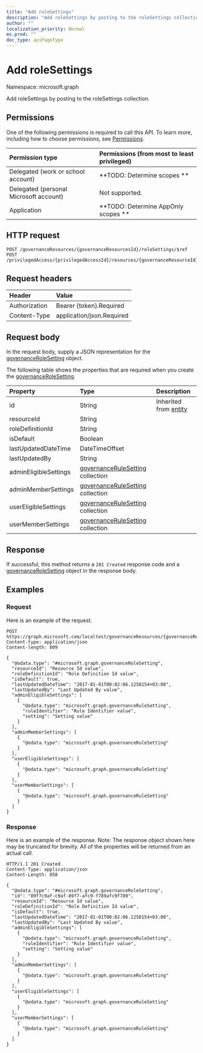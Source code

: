 ```yaml
---
title: "Add roleSettings"
description: "Add roleSettings by posting to the roleSettings collection."
author: ""
localization_priority: Normal
ms.prod: ""
doc_type: apiPageType
---
```


# Add roleSettings

Namespace: microsoft.graph

Add roleSettings by posting to the roleSettings collection.

## Permissions
One of the following permissions is required to call this API. To learn more, including how to choose permissions, see [Permissions](/concepts/permissions-reference.md).

|Permission type|Permissions (from most to least privileged)|
|:---|:---|
|Delegated (work or school account)|**TODO: Determine scopes **|
|Delegated (personal Microsoft account)|Not supported.|
|Application|**TODO: Determine AppOnly scopes **|

## HTTP request
<!-- {
  "blockType": "ignored"
}
-->
``` http
POST /governanceResources/{governanceResourcesId}/roleSettings/$ref
POST /privilegedAccess/{privilegedAccessId}/resources/{governanceResourceId}/roleSettings/$ref
```

## Request headers
|Header|Value|
|:---|:---|
|Authorization|Bearer {token}.Required|
|Content-Type|application/json.Required|

## Request body
In the request body, supply a JSON representation for the [governanceRoleSetting](../resources/governancerolesetting.md) object.

The following table shows the properties that are required when you create the [governanceRoleSetting](../resources/governancerolesetting.md).

|Property|Type|Description|
|:---|:---|:---|
|id|String| Inherited from [entity](../resources/entity.md)|
|resourceId|String||
|roleDefinitionId|String||
|isDefault|Boolean||
|lastUpdatedDateTime|DateTimeOffset||
|lastUpdatedBy|String||
|adminEligibleSettings|[governanceRuleSetting](../resources/governancerulesetting.md) collection||
|adminMemberSettings|[governanceRuleSetting](../resources/governancerulesetting.md) collection||
|userEligibleSettings|[governanceRuleSetting](../resources/governancerulesetting.md) collection||
|userMemberSettings|[governanceRuleSetting](../resources/governancerulesetting.md) collection||



## Response
If successful, this method returns a `201 Created` response code and a [governanceRoleSetting](../resources/governancerolesetting.md) object in the response body.

## Examples

### Request
Here is an example of the request.
<!-- {
  "blockType": "request",
  "name": "create_governancerolesetting_from_governancerolesettings"
}
-->
``` http
POST https://graph.microsoft.com/localtest/governanceResources/{governanceResourcesId}/roleSettings
Content-type: application/json
Content-length: 809

{
  "@odata.type": "#microsoft.graph.governanceRoleSetting",
  "resourceId": "Resource Id value",
  "roleDefinitionId": "Role Definition Id value",
  "isDefault": true,
  "lastUpdatedDateTime": "2017-01-01T00:02:06.1258154+03:00",
  "lastUpdatedBy": "Last Updated By value",
  "adminEligibleSettings": [
    {
      "@odata.type": "microsoft.graph.governanceRuleSetting",
      "ruleIdentifier": "Rule Identifier value",
      "setting": "Setting value"
    }
  ],
  "adminMemberSettings": [
    {
      "@odata.type": "microsoft.graph.governanceRuleSetting"
    }
  ],
  "userEligibleSettings": [
    {
      "@odata.type": "microsoft.graph.governanceRuleSetting"
    }
  ],
  "userMemberSettings": [
    {
      "@odata.type": "microsoft.graph.governanceRuleSetting"
    }
  ]
}
```

### Response
Here is an example of the response. Note: The response object shown here may be truncated for brevity. All of the properties will be returned from an actual call.
<!-- {
  "blockType": "response",
  "truncated": true,
  "@odata.type": "microsoft.graph.governancerolesetting"
}
-->
``` http
HTTP/1.1 201 Created
Content-Type: application/json
Content-Length: 858

{
  "@odata.type": "#microsoft.graph.governanceRoleSetting",
  "id": "89f7c9af-c9af-89f7-afc9-f789afc9f789",
  "resourceId": "Resource Id value",
  "roleDefinitionId": "Role Definition Id value",
  "isDefault": true,
  "lastUpdatedDateTime": "2017-01-01T00:02:06.1258154+03:00",
  "lastUpdatedBy": "Last Updated By value",
  "adminEligibleSettings": [
    {
      "@odata.type": "microsoft.graph.governanceRuleSetting",
      "ruleIdentifier": "Rule Identifier value",
      "setting": "Setting value"
    }
  ],
  "adminMemberSettings": [
    {
      "@odata.type": "microsoft.graph.governanceRuleSetting"
    }
  ],
  "userEligibleSettings": [
    {
      "@odata.type": "microsoft.graph.governanceRuleSetting"
    }
  ],
  "userMemberSettings": [
    {
      "@odata.type": "microsoft.graph.governanceRuleSetting"
    }
  ]
}
```

